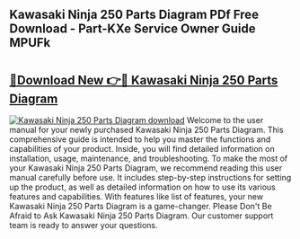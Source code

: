 ## Kawasaki Ninja 250 Parts Diagram PDf Free Download - Part-KXe Service Owner Guide MPUFk

# <h2><a href="http://dfuoe4m.blite.top/?on=Kawasaki+Ninja+250+Parts+Diagram">🔗Download New 👉🔴 Kawasaki Ninja 250 Parts Diagram</a></h2>

[![Kawasaki Ninja 250 Parts Diagram download](https://i.imgur.com/lujVjoI.png)](http://dfuoe4m.blite.top/?on=Kawasaki+Ninja+250+Parts+Diagram)
Welcome to the user manual for your newly purchased Kawasaki Ninja 250 Parts Diagram. This comprehensive guide is intended to help you master the functions and capabilities of your product. Inside, you will find detailed information on installation, usage, maintenance, and troubleshooting. To make the most of your Kawasaki Ninja 250 Parts Diagram, we recommend reading this user manual carefully before use. It includes step-by-step instructions for setting up the product, as well as detailed information on how to use its various features and capabilities. With features like list of features, your new Kawasaki Ninja 250 Parts Diagram is a game-changer. Please Don't Be Afraid to Ask Kawasaki Ninja 250 Parts Diagram. Our customer support team is ready to answer your questions.
